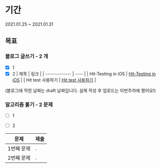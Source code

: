 # 기간
2021.01.25 ~ 2021.01.31

## 목표

### 블로그 글쓰기 - 2 개

- [x] 1
- [x] 2
| 제목    | 링크 |
| ------------- | ---- |
| Hit-Testing in iOS | [Hit-Testing in iOS](https://lena-chamna.netlify.app/post/hit_testing_in_ios/) |
| Hit test 사용하기 | [Hit test 사용하기](https://lena-chamna.netlify.app/post/practical_use_of_hit_test/) |

 (블로그에 적힌 날짜는 draft 날짜입니다. 실제 작성 후 업로드는 이번주차에 했어요!)

### 알고리즘 풀기 - 2 문제

- [ ] 1
- [ ] 2


| 문제       | 제출 |
| ------------- | ---- |
| 1번째 문제 | .    |
| 2번째 문제 | .    |

